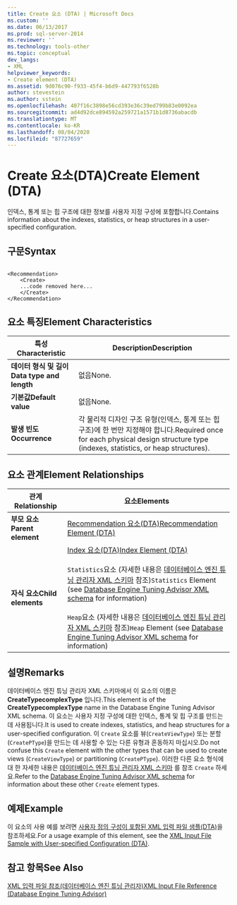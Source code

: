 ```yaml
---
title: Create 요소 (DTA) | Microsoft Docs
ms.custom: ''
ms.date: 06/13/2017
ms.prod: sql-server-2014
ms.reviewer: ''
ms.technology: tools-other
ms.topic: conceptual
dev_langs:
- XML
helpviewer_keywords:
- Create element (DTA)
ms.assetid: 9d076c90-f933-45f4-b6d9-447793f6528b
author: stevestein
ms.author: sstein
ms.openlocfilehash: 407f16c3898e56cd393e36c39ed799b83e0092ea
ms.sourcegitcommit: ad4d92dce894592a259721a1571b1d8736abacdb
ms.translationtype: MT
ms.contentlocale: ko-KR
ms.lasthandoff: 08/04/2020
ms.locfileid: "87727659"
---
```

# <a name="create-element-dta"></a><span data-ttu-id="057db-102">Create 요소(DTA)</span><span class="sxs-lookup"><span data-stu-id="057db-102">Create Element (DTA)</span></span>
  <span data-ttu-id="057db-103">인덱스, 통계 또는 힙 구조에 대한 정보를 사용자 지정 구성에 포함합니다.</span><span class="sxs-lookup"><span data-stu-id="057db-103">Contains information about the indexes, statistics, or heap structures in a user-specified configuration.</span></span>  
  
## <a name="syntax"></a><span data-ttu-id="057db-104">구문</span><span class="sxs-lookup"><span data-stu-id="057db-104">Syntax</span></span>  
  
```  
  
<Recommendation>  
    <Create>  
    ...code removed here...  
    </Create>  
</Recommendation>  
```  
  
## <a name="element-characteristics"></a><span data-ttu-id="057db-105">요소 특징</span><span class="sxs-lookup"><span data-stu-id="057db-105">Element Characteristics</span></span>  
  
|<span data-ttu-id="057db-106">특성</span><span class="sxs-lookup"><span data-stu-id="057db-106">Characteristic</span></span>|<span data-ttu-id="057db-107">Description</span><span class="sxs-lookup"><span data-stu-id="057db-107">Description</span></span>|  
|--------------------|-----------------|  
|<span data-ttu-id="057db-108">**데이터 형식 및 길이**</span><span class="sxs-lookup"><span data-stu-id="057db-108">**Data type and length**</span></span>|<span data-ttu-id="057db-109">없음</span><span class="sxs-lookup"><span data-stu-id="057db-109">None.</span></span>|  
|<span data-ttu-id="057db-110">**기본값**</span><span class="sxs-lookup"><span data-stu-id="057db-110">**Default value**</span></span>|<span data-ttu-id="057db-111">없음</span><span class="sxs-lookup"><span data-stu-id="057db-111">None.</span></span>|  
|<span data-ttu-id="057db-112">**발생 빈도**</span><span class="sxs-lookup"><span data-stu-id="057db-112">**Occurrence**</span></span>|<span data-ttu-id="057db-113">각 물리적 디자인 구조 유형(인덱스, 통계 또는 힙 구조)에 한 번만 지정해야 합니다.</span><span class="sxs-lookup"><span data-stu-id="057db-113">Required once for each physical design structure type (indexes, statistics, or heap structures).</span></span>|  
  
## <a name="element-relationships"></a><span data-ttu-id="057db-114">요소 관계</span><span class="sxs-lookup"><span data-stu-id="057db-114">Element Relationships</span></span>  
  
|<span data-ttu-id="057db-115">관계</span><span class="sxs-lookup"><span data-stu-id="057db-115">Relationship</span></span>|<span data-ttu-id="057db-116">요소</span><span class="sxs-lookup"><span data-stu-id="057db-116">Elements</span></span>|  
|------------------|--------------|  
|<span data-ttu-id="057db-117">**부모 요소**</span><span class="sxs-lookup"><span data-stu-id="057db-117">**Parent element**</span></span>|[<span data-ttu-id="057db-118">Recommendation 요소&#40;DTA&#41;</span><span class="sxs-lookup"><span data-stu-id="057db-118">Recommendation Element &#40;DTA&#41;</span></span>](recommendation-element-dta.md)|  
|<span data-ttu-id="057db-119">**자식 요소**</span><span class="sxs-lookup"><span data-stu-id="057db-119">**Child elements**</span></span>|[<span data-ttu-id="057db-120">Index 요소&#40;DTA&#41;</span><span class="sxs-lookup"><span data-stu-id="057db-120">Index Element &#40;DTA&#41;</span></span>](index-element-dta.md)<br /><br /> <span data-ttu-id="057db-121">`Statistics`요소 (자세한 내용은 [데이터베이스 엔진 튜닝 관리자 XML 스키마](https://schemas.microsoft.com/sqlserver/) 참조)</span><span class="sxs-lookup"><span data-stu-id="057db-121">`Statistics` Element (see [Database Engine Tuning Advisor XML schema](https://schemas.microsoft.com/sqlserver/) for information)</span></span><br /><br /> <span data-ttu-id="057db-122">`Heap`요소 (자세한 내용은 [데이터베이스 엔진 튜닝 관리자 XML 스키마](https://schemas.microsoft.com/sqlserver/) 참조)</span><span class="sxs-lookup"><span data-stu-id="057db-122">`Heap` Element (see [Database Engine Tuning Advisor XML schema](https://schemas.microsoft.com/sqlserver/) for information)</span></span>|  
  
## <a name="remarks"></a><span data-ttu-id="057db-123">설명</span><span class="sxs-lookup"><span data-stu-id="057db-123">Remarks</span></span>  
 <span data-ttu-id="057db-124">데이터베이스 엔진 튜닝 관리자 XML 스키마에서 이 요소의 이름은 **CreateTypecomplexType** 입니다.</span><span class="sxs-lookup"><span data-stu-id="057db-124">This element is of the **CreateTypecomplexType** name in the Database Engine Tuning Advisor XML schema.</span></span> <span data-ttu-id="057db-125">이 요소는 사용자 지정 구성에 대한 인덱스, 통계 및 힙 구조를 만드는 데 사용됩니다.</span><span class="sxs-lookup"><span data-stu-id="057db-125">It is used to create indexes, statistics, and heap structures for a user-specified configuration.</span></span> <span data-ttu-id="057db-126">이 `Create` 요소를 뷰(`CreateViewType`) 또는 분할(`CreatePType`)을 만드는 데 사용할 수 있는 다른 유형과 혼동하지 마십시오.</span><span class="sxs-lookup"><span data-stu-id="057db-126">Do not confuse this `Create` element with the other types that can be used to create views (`CreateViewType`) or partitioning (`CreatePType`).</span></span> <span data-ttu-id="057db-127">이러한 다른 요소 형식에 대 한 자세한 내용은 [데이터베이스 엔진 튜닝 관리자 XML 스키마](https://schemas.microsoft.com/sqlserver/) 를 참조 `Create` 하세요.</span><span class="sxs-lookup"><span data-stu-id="057db-127">Refer to the [Database Engine Tuning Advisor XML schema](https://schemas.microsoft.com/sqlserver/) for information about these other `Create` element types.</span></span>  
  
## <a name="example"></a><span data-ttu-id="057db-128">예제</span><span class="sxs-lookup"><span data-stu-id="057db-128">Example</span></span>  
 <span data-ttu-id="057db-129">이 요소의 사용 예를 보려면 [사용자 정의 구성이 포함된 XML 입력 파일 샘플&#40;DTA&#41;](xml-input-file-sample-with-user-specified-configuration-dta.md)을 참조하세요.</span><span class="sxs-lookup"><span data-stu-id="057db-129">For a usage example of this element, see the [XML Input File Sample with User-specified Configuration &#40;DTA&#41;](xml-input-file-sample-with-user-specified-configuration-dta.md).</span></span>  
  
## <a name="see-also"></a><span data-ttu-id="057db-130">참고 항목</span><span class="sxs-lookup"><span data-stu-id="057db-130">See Also</span></span>  
 [<span data-ttu-id="057db-131">XML 입력 파일 참조&#40;데이터베이스 엔진 튜닝 관리자&#41;</span><span class="sxs-lookup"><span data-stu-id="057db-131">XML Input File Reference &#40;Database Engine Tuning Advisor&#41;</span></span>](xml-input-file-reference-database-engine-tuning-advisor.md)  
  
  
